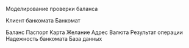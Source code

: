 Моделирование проверки баланса

Клиент банкомата
Банкомат

Баланс
Паспорт
Карта
Желание
Адрес 
Валюта
Результат операции
Надежность банкомата
База данных
